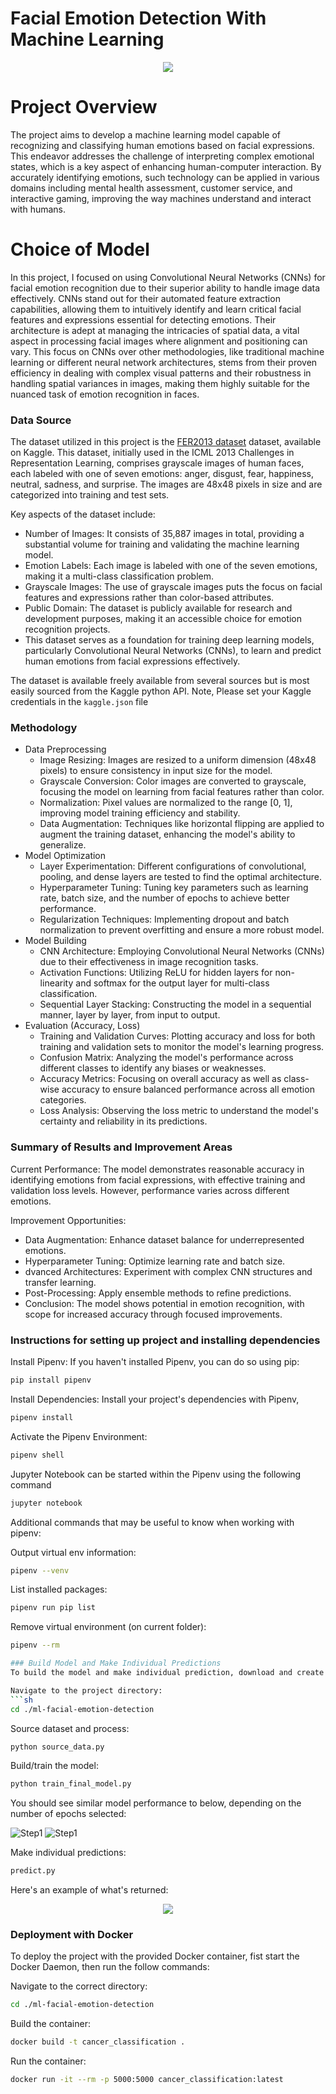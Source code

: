 # **Facial Emotion Detection With Machine Learning**
<p align="center">
  <img src = "references/images/dataset.png">
</p>

# **Project Overview**
The project aims to develop a machine learning model capable of recognizing and classifying human emotions based on facial expressions. This endeavor addresses the challenge of interpreting complex emotional states, which is a key aspect of enhancing human-computer interaction. By accurately identifying emotions, such technology can be applied in various domains including mental health assessment, customer service, and interactive gaming, improving the way machines understand and interact with humans.

# **Choice of Model**
In this project, I focused on using Convolutional Neural Networks (CNNs) for facial emotion recognition due to their superior ability to handle image data effectively. CNNs stand out for their automated feature extraction capabilities, allowing them to intuitively identify and learn critical facial features and expressions essential for detecting emotions. Their architecture is adept at managing the intricacies of spatial data, a vital aspect in processing facial images where alignment and positioning can vary. This focus on CNNs over other methodologies, like traditional machine learning or different neural network architectures, stems from their proven efficiency in dealing with complex visual patterns and their robustness in handling spatial variances in images, making them highly suitable for the nuanced task of emotion recognition in faces.

### Data Source
The dataset utilized in this project is the [FER2013 dataset](https://www.kaggle.com/datasets/msambare/fer2013) dataset, available on Kaggle. This dataset, initially used in the ICML 2013 Challenges in Representation Learning, comprises grayscale images of human faces, each labeled with one of seven emotions: anger, disgust, fear, happiness, neutral, sadness, and surprise. The images are 48x48 pixels in size and are categorized into training and test sets.

Key aspects of the dataset include:

* Number of Images: It consists of 35,887 images in total, providing a substantial volume for training and validating the machine learning model.
* Emotion Labels: Each image is labeled with one of the seven emotions, making it a multi-class classification problem.
* Grayscale Images: The use of grayscale images puts the focus on facial features and expressions rather than color-based attributes.
* Public Domain: The dataset is publicly available for research and development purposes, making it an accessible choice for emotion recognition projects.
* This dataset serves as a foundation for training deep learning models, particularly Convolutional Neural Networks (CNNs), to learn and predict human emotions from facial expressions effectively.

The dataset is available freely available from several sources but is most easily sourced from the Kaggle python API. Note, Please set your Kaggle credentials in the `kaggle.json` file

### Methodology

* Data Preprocessing
  * Image Resizing: Images are resized to a uniform dimension (48x48 pixels) to ensure consistency in input size for the model.
  * Grayscale Conversion: Color images are converted to grayscale, focusing the model on learning from facial features rather than color.
  * Normalization: Pixel values are normalized to the range [0, 1], improving model training efficiency and stability.
  * Data Augmentation: Techniques like horizontal flipping are applied to augment the training dataset, enhancing the model's ability to generalize.
* Model Optimization
  * Layer Experimentation: Different configurations of convolutional, pooling, and dense layers are tested to find the optimal architecture.
  * Hyperparameter Tuning: Tuning key parameters such as learning rate, batch size, and the number of epochs to achieve better performance.
  * Regularization Techniques: Implementing dropout and batch normalization to prevent overfitting and ensure a more robust model.
* Model Building
  * CNN Architecture: Employing Convolutional Neural Networks (CNNs) due to their effectiveness in image recognition tasks.
  * Activation Functions: Utilizing ReLU for hidden layers for non-linearity and softmax for the output layer for multi-class classification.
  * Sequential Layer Stacking: Constructing the model in a sequential manner, layer by layer, from input to output.
* Evaluation (Accuracy, Loss)
  * Training and Validation Curves: Plotting accuracy and loss for both training and validation sets to monitor the model's learning progress.
  * Confusion Matrix: Analyzing the model's performance across different classes to identify any biases or weaknesses.
  * Accuracy Metrics: Focusing on overall accuracy as well as class-wise accuracy to ensure balanced performance across all emotion categories.
  * Loss Analysis: Observing the loss metric to understand the model's certainty and reliability in its predictions.
  

### Summary of Results and Improvement Areas
Current Performance: The model demonstrates reasonable accuracy in identifying emotions from facial expressions, with effective training and validation loss levels. However, performance varies across different emotions.

Improvement Opportunities:
* Data Augmentation: Enhance dataset balance for underrepresented emotions.
* Hyperparameter Tuning: Optimize learning rate and batch size.
* dvanced Architectures: Experiment with complex CNN structures and transfer learning.
* Post-Processing: Apply ensemble methods to refine predictions.
* Conclusion: The model shows potential in emotion recognition, with scope for increased accuracy through focused improvements.

### Instructions for setting up project and installing dependencies

Install Pipenv: If you haven't installed Pipenv, you can do so using pip:
```sh
pip install pipenv
```

Install Dependencies: Install your project's dependencies with Pipenv,
```sh
pipenv install
```

Activate the Pipenv Environment:
```sh
pipenv shell
```

Jupyter Notebook can be started within the Pipenv using the following command
```sh
jupyter notebook
```

Additional commands that may be useful to know when working with pipenv:


Output virtual env information:
```sh
pipenv --venv
```

List installed packages:
```sh
pipenv run pip list
```

Remove virtual environment (on current folder):
```sh
pipenv --rm

### Build Model and Make Individual Predictions
To build the model and make individual prediction, download and create the required dataset. Next build and train the model using the specified configurations. Finally, you can make predictions using `predict.py`

Navigate to the project directory:
```sh
cd ./ml-facial-emotion-detection
```

Source dataset and process:
```sh
python source_data.py
```

Build/train the model:
```sh
python train_final_model.py
```

You should see similar model performance to below, depending on the number of epochs selected:

![Step1](references/images/accuracy_loss.png)
![Step1](references/images/confusion_matrix.png)

Make individual predictions:
```sh
predict.py
```

Here's an example of what's returned:
<p align="center">
  <img src = "references/images/prediction.png">
</p>


### Deployment with Docker

To deploy the project with the provided Docker container, fist start the Docker Daemon, then run the follow commands:

Navigate to the correct directory:
```sh
cd ./ml-facial-emotion-detection
```

Build the container:
```sh
docker build -t cancer_classification .
```

Run the container:
```sh
docker run -it --rm -p 5000:5000 cancer_classification:latest
```
